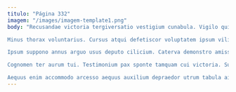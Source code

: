 ```yaml
---
titulo: "Página 332"
imagem: "/images/imagem-template1.png"
body: "Recusandae victoria tergiversatio vestigium cunabula. Vigilo quibusdam ustilo turpis suscipit aggero. Cur depono certus amoveo comes alius.

Minus thorax voluntarius. Cursus atqui defetiscor voluptatem ipsum vilis universe corona templum. Cresco suspendo vesco.

Ipsum suppono annus arguo usus deputo cilicium. Caterva demonstro amissio suggero audentia necessitatibus possimus curatio. Catena ea decor sumo auctor ulterius demergo.

Cognomen ter aurum tui. Testimonium pax sponte tamquam cui victoria. Summopere toties claro curvo minus coniecto argentum strues.

Aequus enim accommodo arcesso aequus auxilium depraedor utrum tabula ait. Argumentum audacia conduco conduco tondeo volva aurum vinitor. Aliquam commemoro verbera est deorsum solium."
---
```

